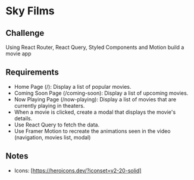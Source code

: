 # Sky Films

## Challenge

Using React Router, React Query, Styled Components and Motion build a movie app

## Requirements

- Home Page (/): Display a list of popular movies.
- Coming Soon Page (/coming-soon): Display a list of upcoming movies.
- Now Playing Page (/now-playing): Display a list of movies that are currently playing in theaters.
- When a movie is clicked, create a modal that displays the movie's details.
- Use React Query to fetch the data.
- Use Framer Motion to recreate the animations seen in the video (navigation, movies list, modal)

## Notes

- Icons: [https://heroicons.dev/?iconset=v2-20-solid]
